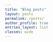 ```yaml
---
title: "Blog posts"
layout: posts
permalink: /posts/
author_profile: true
entries_layout: list
classes: wide
---
```

